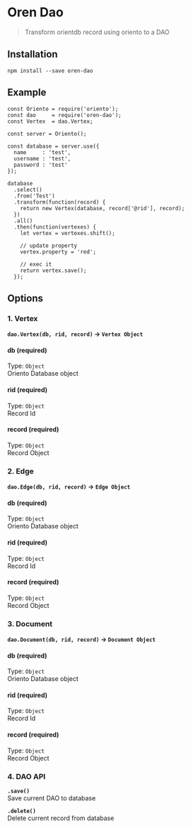 # Oren Dao
> Transform orientdb record using oriento to a DAO

## Installation
```
npm install --save oren-dao
```

## Example
``` JS
const Oriento = require('oriento');
const dao     = require('oren-dao');
const Vertex  = dao.Vertex;

const server = Oriento();

const database = server.use({
  name     : 'test',
  username : 'test',
  password : 'test'
});

database
  .select()
  .from('Test')
  .transform(function(record) {
    return new Vertex(database, record['@rid'], record);
  })
  .all()
  .then(function(vertexes) {
    let vertex = vertexes.shift();

    // update property
    vertex.property = 'red';

    // exec it
    return vertex.save();
  });
```

## Options
### 1. Vertex
**`dao.Vertex(db, rid, record)` -> `Vertex Object`**
#### db (required)
Type: `Object`  
Oriento Database object

#### rid (required)
Type: `Object`  
Record Id

#### record (required)
Type: `Object`  
Record Object

### 2. Edge
**`dao.Edge(db, rid, record)` -> `Edge Object`**
#### db (required)
Type: `Object`  
Oriento Database object

#### rid (required)
Type: `Object`  
Record Id

#### record (required)
Type: `Object`  
Record Object

### 3. Document
**`dao.Document(db, rid, record)` -> `Document Object`**
#### db (required)
Type: `Object`  
Oriento Database object

#### rid (required)
Type: `Object`  
Record Id

#### record (required)
Type: `Object`  
Record Object

### 4. DAO API
**`.save()`**  
Save current DAO to database

**`.delete()`**  
Delete current record from database
